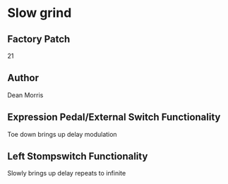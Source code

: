 



# Slow grind

## Factory Patch


21  

## Author


Dean Morris  

## Expression Pedal/External Switch Functionality


Toe down brings up delay modulation  

## Left Stompswitch Functionality


Slowly brings up delay repeats to infinite